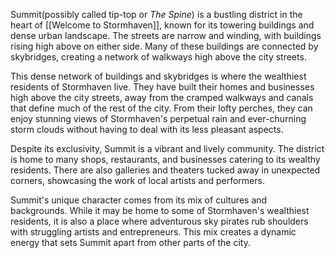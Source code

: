 Summit(possibly called tip-top or *The Spine*) is a bustling district in the heart of [[Welcome to Stormhaven]], known for its towering buildings and dense urban landscape. The streets are narrow and winding, with buildings rising high above on either side. Many of these buildings are connected by skybridges, creating a network of walkways high above the city streets.

This dense network of buildings and skybridges is where the wealthiest residents of Stormhaven live. They have built their homes and businesses high above the city streets, away from the cramped walkways and canals that define much of the rest of the city. From their lofty perches, they can enjoy stunning views of Stormhaven's perpetual rain and ever-churning storm clouds without having to deal with its less pleasant aspects.

Despite its exclusivity, Summit is a vibrant and lively community. The district is home to many shops, restaurants, and businesses catering to its wealthy residents. There are also galleries and theaters tucked away in unexpected corners, showcasing the work of local artists and performers.

Summit's unique character comes from its mix of cultures and backgrounds. While it may be home to some of Stormhaven's wealthiest residents, it is also a place where adventurous sky pirates rub shoulders with struggling artists and entrepreneurs. This mix creates a dynamic energy that sets Summit apart from other parts of the city.